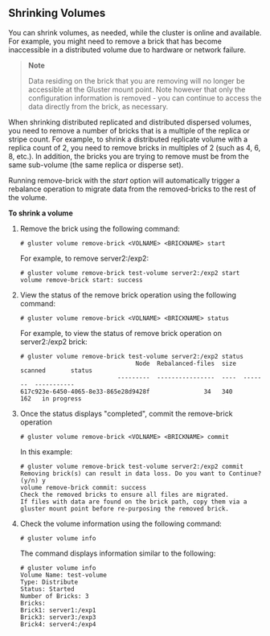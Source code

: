 ## Shrinking Volumes

You can shrink volumes, as needed, while the cluster is online and 
available. For example, you might need to remove a brick that has become
inaccessible in a distributed volume due to hardware or network failure.

> **Note**
>
> Data residing on the brick that you are removing will no longer be
> accessible at the Gluster mount point. Note however that only the 
> configuration information is removed - you can continue to access the 
> data directly from the brick, as necessary.

When shrinking distributed replicated and distributed dispersed volumes,
you need to remove a number of bricks that is a multiple of the replica
or stripe count. For example, to shrink a distributed replicate volume
with a replica count of 2, you need to remove bricks in multiples of 2
(such as 4, 6, 8, etc.). In addition, the bricks you are trying to
remove must be from the same sub-volume (the same replica or disperse
set).

Running remove-brick with the _start_ option will automatically trigger a rebalance
operation to migrate data from the removed-bricks to the rest of the volume.

**To shrink a volume**

1.  Remove the brick using the following command:

    `# gluster volume remove-brick <VOLNAME> <BRICKNAME> start`

    For example, to remove server2:/exp2:

        # gluster volume remove-brick test-volume server2:/exp2 start
        volume remove-brick start: success

2.  View the status of the remove brick operation using the 
    following command:

    `# gluster volume remove-brick <VOLNAME> <BRICKNAME> status`

    For example, to view the status of remove brick operation on
    server2:/exp2 brick:

        # gluster volume remove-brick test-volume server2:/exp2 status
                                        Node  Rebalanced-files  size  scanned       status
                                   ---------  ----------------  ----  -------  -----------
        617c923e-6450-4065-8e33-865e28d9428f               34   340      162   in progress

3.  Once the status displays "completed", commit the remove-brick operation

        # gluster volume remove-brick <VOLNAME> <BRICKNAME> commit

    In this example:

        # gluster volume remove-brick test-volume server2:/exp2 commit
        Removing brick(s) can result in data loss. Do you want to Continue? (y/n) y
        volume remove-brick commit: success
        Check the removed bricks to ensure all files are migrated.
        If files with data are found on the brick path, copy them via a gluster mount point before re-purposing the removed brick.

4.  Check the volume information using the following command:

    `# gluster volume info `

    The command displays information similar to the following:

        # gluster volume info
        Volume Name: test-volume
        Type: Distribute
        Status: Started
        Number of Bricks: 3
        Bricks:
        Brick1: server1:/exp1
        Brick3: server3:/exp3
        Brick4: server4:/exp4
